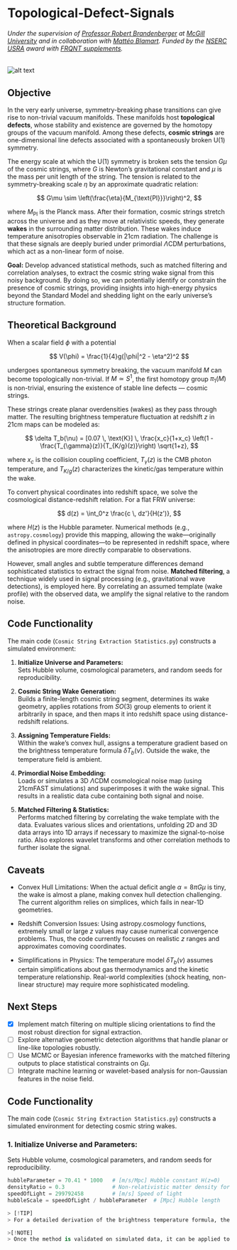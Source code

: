# Topological-Defect-Signals
###### Under the supervision of [Professor Robert Brandenberger](https://www.physics.mcgill.ca/~rhb/) at [McGill University](https://www.mcgill.ca/) and in collaboration with [Mattéo Blamart](https://inspirehep.net/authors/2077637). Funded by the [NSERC USRA](https://www.nserc-crsng.gc.ca/students-etudiants/ug-pc/usra-brpc_eng.asp) award with [FRQNT supplements](https://frq.gouv.qc.ca/en/program/supplements-of-the-nserc-undergraduate-student-research-awards-usra-bpca-2023-2024/).

![alt text](https://github.com/IsolatedSingularity/Cosmic-String-Wakes/blob/main/Plots/2DConvolution.png?raw=true)

## Objective

In the very early universe, symmetry-breaking phase transitions can give rise to non-trivial vacuum manifolds. These manifolds host **topological defects**, whose stability and existence are governed by the homotopy groups of the vacuum manifold. Among these defects, **cosmic strings** are one-dimensional line defects associated with a spontaneously broken U(1) symmetry.

The energy scale at which the U(1) symmetry is broken sets the tension $G\mu$ of the cosmic strings, where $G$ is Newton’s gravitational constant and $\mu$ is the mass per unit length of the string. The tension is related to the symmetry-breaking scale $\eta$ by an approximate quadratic relation:

$$
G\mu \sim \left(\frac{\eta}{M_{\text{Pl}}}\right)^2,
$$

where $M_{\text{Pl}}$ is the Planck mass. After their formation, cosmic strings stretch across the universe and as they move at relativistic speeds, they generate **wakes** in the surrounding matter distribution. These wakes induce temperature anisotropies observable in 21cm radiation. The challenge is that these signals are deeply buried under primordial $\Lambda$CDM perturbations, which act as a non-linear form of noise.

**Goal:** Develop advanced statistical methods, such as matched filtering and correlation analyses, to extract the cosmic string wake signal from this noisy background. By doing so, we can potentially identify or constrain the presence of cosmic strings, providing insights into high-energy physics beyond the Standard Model and shedding light on the early universe’s structure formation.

## Theoretical Background

When a scalar field $\phi$ with a potential

$$
V(\phi) = \frac{1}{4}g(|\phi|^2 - \eta^2)^2
$$

undergoes spontaneous symmetry breaking, the vacuum manifold $M$ can become topologically non-trivial. If $M \simeq S^1$, the first homotopy group $\pi_1(M)$ is non-trivial, ensuring the existence of stable line defects — cosmic strings.

These strings create planar overdensities (wakes) as they pass through matter. The resulting brightness temperature fluctuation at redshift $z$ in 21cm maps can be modeled as:

$$
\delta T_b(\nu) = [0.07 \, \text{K}] \, \frac{x_c}{1+x_c} \left(1 - \frac{T_{\gamma}(z)}{T_{K/g}(z)}\right) \sqrt{1+z},
$$

where $x_c$ is the collision coupling coefficient, $T_{\gamma}(z)$ is the CMB photon temperature, and $T_{K/g}(z)$ characterizes the kinetic/gas temperature within the wake.

To convert physical coordinates into redshift space, we solve the cosmological distance-redshift relation. For a flat FRW universe:

$$
d(z) = \int_0^z \frac{c \, dz'}{H(z')},
$$

where $H(z)$ is the Hubble parameter. Numerical methods (e.g., `astropy.cosmology`) provide this mapping, allowing the wake—originally defined in physical coordinates—to be represented in redshift space, where the anisotropies are more directly comparable to observations.

However, small angles and subtle temperature differences demand sophisticated statistics to extract the signal from noise. **Matched filtering**, a technique widely used in signal processing (e.g., gravitational wave detections), is employed here. By correlating an assumed template (wake profile) with the observed data, we amplify the signal relative to the random noise.

## Code Functionality

The main code (`Cosmic String Extraction Statistics.py`) constructs a simulated environment:

1. **Initialize Universe and Parameters:**  
   Sets Hubble volume, cosmological parameters, and random seeds for reproducibility.

2. **Cosmic String Wake Generation:**  
   Builds a finite-length cosmic string segment, determines its wake geometry, applies rotations from $SO(3)$ group elements to orient it arbitrarily in space, and then maps it into redshift space using distance-redshift relations.

3. **Assigning Temperature Fields:**  
   Within the wake’s convex hull, assigns a temperature gradient based on the brightness temperature formula $\delta T_b(\nu)$. Outside the wake, the temperature field is ambient.

4. **Primordial Noise Embedding:**  
   Loads or simulates a 3D $\Lambda$CDM cosmological noise map (using 21cmFAST simulations) and superimposes it with the wake signal. This results in a realistic data cube containing both signal and noise.

5. **Matched Filtering & Statistics:**  
   Performs matched filtering by correlating the wake template with the data. Evaluates various slices and orientations, unfolding 2D and 3D data arrays into 1D arrays if necessary to maximize the signal-to-noise ratio. Also explores wavelet transforms and other correlation methods to further isolate the signal.


</details>

## Caveats

- Convex Hull Limitations:
When the actual deficit angle $\alpha = 8\pi G\mu$ is tiny, the wake is almost a plane, making convex hull detection challenging. The current algorithm relies on simplices, which fails in near-1D geometries.

- Redshift Conversion Issues:
Using astropy.cosmology functions, extremely small or large $z$ values may cause numerical convergence problems. Thus, the code currently focuses on realistic $z$ ranges and approximates comoving coordinates.

- Simplifications in Physics:
The temperature model $\delta T_b(\nu)$ assumes certain simplifications about gas thermodynamics and the kinetic temperature relationship. Real-world complexities (shock heating, non-linear structure) may require more sophisticated modeling.

## Next Steps

- [x] Implement match filtering on multiple slicing orientations to find the most robust direction for signal extraction.
- [ ] Explore alternative geometric detection algorithms that handle planar or line-like topologies robustly.
- [ ] Use MCMC or Bayesian inference frameworks with the matched filtering outputs to place statistical constraints on $G\mu$.
- [ ] Integrate machine learning or wavelet-based analysis for non-Gaussian features in the noise field.

## Code Functionality

The main code (`Cosmic String Extraction Statistics.py`) constructs a simulated environment for detecting cosmic string wakes.

### 1. Initialize Universe and Parameters:
Sets Hubble volume, cosmological parameters, and random seeds for reproducibility.

```python
hubbleParameter = 70.41 * 1000   # [m/s/Mpc] Hubble constant H(z=0)
densityRatio = 0.3               # Non-relativistic matter density for flat ΛCDM
speedOfLight = 299792458         # [m/s] Speed of light
hubbleScale = speedOfLight / hubbleParameter  # [Mpc] Hubble length

> [!TIP]
> For a detailed derivation of the brightness temperature formula, the homotopy classification of defects, and scaling solutions for cosmic strings, consult the PDF in the main repository.

>[!NOTE]
> Once the method is validated on simulated data, it can be applied to actual 21cm observations (e.g., from upcoming radio interferometers) to search for cosmic string imprints in the real universe.
